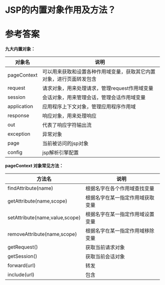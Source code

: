 # JSP的内置对象作用及方法？


# 参考答案

**九大内置对象：**

|对象名|说明|
|-|-|
|pageContext|可以用来获取和设置各种作用域变量，获取其它内置对象，进行页面转发包含|
|request|请求对象，用来处理请求，管理request作用域变量|
|session|会话对象，用来管理会话，管理会话作用域变量|
|application|应用程序上下文对象，管理应用程序作用域|
|response|响应对象，用来处理响应|
|out|代表了响应字符输出流|
|exception|异常对象|
|page|当前被访问的jsp对象|
|config|jsp解析引擎配置|

**pageContext 对象常见方法：**

|方法名|说明|
|-|-|
|findAttribute(name)|根据名字在各个作用域查找变量|
|getAttribute(name,scope)|根据名字在某一指定作用域获取变量|
|setAttribute(name,value,scope)|根据名字在某一指定作用域设置变量|
|removeAttribute(name,scope)|根据名字在某一指定作用域移除变量|
|getRequest()|获取当前请求对象|
|getSession()|获取当前会话对象|
|forward(url)|转发|
|include(url)|包含|